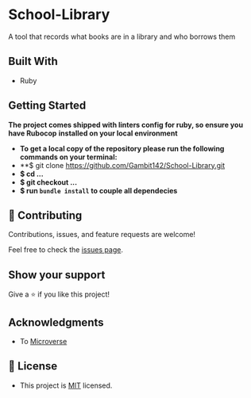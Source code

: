 # School-Library
A tool that records what books are in a library and who borrows them

## Built With

- Ruby

## Getting Started

**The project comes shipped with linters config for ruby, so ensure you have Rubocop**
**installed on your local environment**

- **To get a local copy of the repository please run the following commands on your terminal:**
- **$ git clone https://github.com/Gambit142/School-Library.git
- **$ cd ...**
- **$ git checkout ...**
- **$ run `bundle install` to couple all dependecies**

## 🤝 Contributing

Contributions, issues, and feature requests are welcome!

Feel free to check the [issues page](../../issues/).

## Show your support

Give a ⭐️ if you like this project!

## Acknowledgments
- To [Microverse](https://www.microverse.org/)
## 📝 License
- This project is [MIT](./MIT.md) licensed.